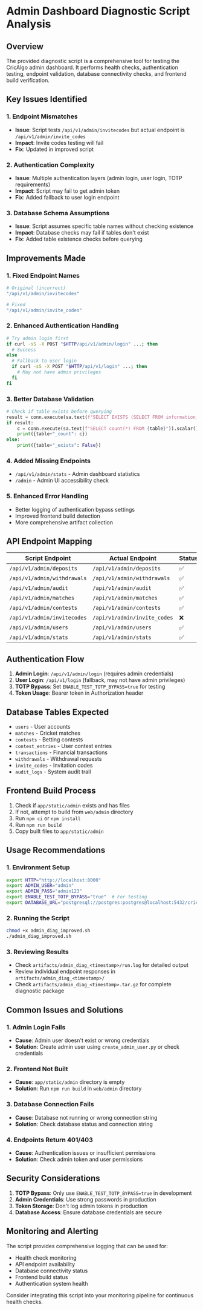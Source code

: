 # Admin Dashboard Diagnostic Script Analysis

## Overview
The provided diagnostic script is a comprehensive tool for testing the CricAlgo admin dashboard. It performs health checks, authentication testing, endpoint validation, database connectivity checks, and frontend build verification.

## Key Issues Identified

### 1. **Endpoint Mismatches**
- **Issue**: Script tests `/api/v1/admin/invitecodes` but actual endpoint is `/api/v1/admin/invite_codes`
- **Impact**: Invite codes testing will fail
- **Fix**: Updated in improved script

### 2. **Authentication Complexity**
- **Issue**: Multiple authentication layers (admin login, user login, TOTP requirements)
- **Impact**: Script may fail to get admin token
- **Fix**: Added fallback to user login endpoint

### 3. **Database Schema Assumptions**
- **Issue**: Script assumes specific table names without checking existence
- **Impact**: Database checks may fail if tables don't exist
- **Fix**: Added table existence checks before querying

## Improvements Made

### 1. **Fixed Endpoint Names**
```bash
# Original (incorrect)
"/api/v1/admin/invitecodes"

# Fixed
"/api/v1/admin/invite_codes"
```

### 2. **Enhanced Authentication Handling**
```bash
# Try admin login first
if curl -sS -X POST "$HTTP/api/v1/admin/login" ...; then
  # Success
else
  # Fallback to user login
  if curl -sS -X POST "$HTTP/api/v1/login" ...; then
    # May not have admin privileges
  fi
fi
```

### 3. **Better Database Validation**
```python
# Check if table exists before querying
result = conn.execute(sa.text(f"SELECT EXISTS (SELECT FROM information_schema.tables WHERE table_name = '{table}')")).scalar()
if result:
    c = conn.execute(sa.text(f"SELECT count(*) FROM {table}")).scalar()
    print({table+"_count": c})
else:
    print({table+"_exists": False})
```

### 4. **Added Missing Endpoints**
- `/api/v1/admin/stats` - Admin dashboard statistics
- `/admin` - Admin UI accessibility check

### 5. **Enhanced Error Handling**
- Better logging of authentication bypass settings
- Improved frontend build detection
- More comprehensive artifact collection

## API Endpoint Mapping

| Script Endpoint | Actual Endpoint | Status | File |
|----------------|-----------------|--------|------|
| `/api/v1/admin/deposits` | `/api/v1/admin/deposits` | ✅ | admin_finance.py |
| `/api/v1/admin/withdrawals` | `/api/v1/admin/withdrawals` | ✅ | admin_finance.py |
| `/api/v1/admin/audit` | `/api/v1/admin/audit` | ✅ | admin_finance.py |
| `/api/v1/admin/matches` | `/api/v1/admin/matches` | ✅ | admin_matches_contests.py |
| `/api/v1/admin/contests` | `/api/v1/admin/contests` | ✅ | admin_matches_contests.py |
| `/api/v1/admin/invitecodes` | `/api/v1/admin/invite_codes` | ❌ | admin_manage.py |
| `/api/v1/admin/users` | `/api/v1/admin/users` | ✅ | admin.py |
| `/api/v1/admin/stats` | `/api/v1/admin/stats` | ✅ | admin.py |

## Authentication Flow

1. **Admin Login**: `/api/v1/admin/login` (requires admin credentials)
2. **User Login**: `/api/v1/login` (fallback, may not have admin privileges)
3. **TOTP Bypass**: Set `ENABLE_TEST_TOTP_BYPASS=true` for testing
4. **Token Usage**: Bearer token in Authorization header

## Database Tables Expected

- `users` - User accounts
- `matches` - Cricket matches
- `contests` - Betting contests
- `contest_entries` - User contest entries
- `transactions` - Financial transactions
- `withdrawals` - Withdrawal requests
- `invite_codes` - Invitation codes
- `audit_logs` - System audit trail

## Frontend Build Process

1. Check if `app/static/admin` exists and has files
2. If not, attempt to build from `web/admin` directory
3. Run `npm ci` or `npm install`
4. Run `npm run build`
5. Copy built files to `app/static/admin`

## Usage Recommendations

### 1. **Environment Setup**
```bash
export HTTP="http://localhost:8000"
export ADMIN_USER="admin"
export ADMIN_PASS="admin123"
export ENABLE_TEST_TOTP_BYPASS="true"  # For testing
export DATABASE_URL="postgresql://postgres:postgres@localhost:5432/cricalgo"
```

### 2. **Running the Script**
```bash
chmod +x admin_diag_improved.sh
./admin_diag_improved.sh
```

### 3. **Reviewing Results**
- Check `artifacts/admin_diag_<timestamp>/run.log` for detailed output
- Review individual endpoint responses in `artifacts/admin_diag_<timestamp>/`
- Check `artifacts/admin_diag_<timestamp>.tar.gz` for complete diagnostic package

## Common Issues and Solutions

### 1. **Admin Login Fails**
- **Cause**: Admin user doesn't exist or wrong credentials
- **Solution**: Create admin user using `create_admin_user.py` or check credentials

### 2. **Frontend Not Built**
- **Cause**: `app/static/admin` directory is empty
- **Solution**: Run `npm run build` in `web/admin` directory

### 3. **Database Connection Fails**
- **Cause**: Database not running or wrong connection string
- **Solution**: Check database status and connection string

### 4. **Endpoints Return 401/403**
- **Cause**: Authentication issues or insufficient permissions
- **Solution**: Check admin token and user permissions

## Security Considerations

1. **TOTP Bypass**: Only use `ENABLE_TEST_TOTP_BYPASS=true` in development
2. **Admin Credentials**: Use strong passwords in production
3. **Token Storage**: Don't log admin tokens in production
4. **Database Access**: Ensure database credentials are secure

## Monitoring and Alerting

The script provides comprehensive logging that can be used for:
- Health check monitoring
- API endpoint availability
- Database connectivity status
- Frontend build status
- Authentication system health

Consider integrating this script into your monitoring pipeline for continuous health checks.
